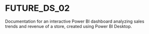 # FUTURE_DS_02
Documentation for an interactive Power BI dashboard analyzing sales trends and revenue of a store, created using Power BI Desktop.
